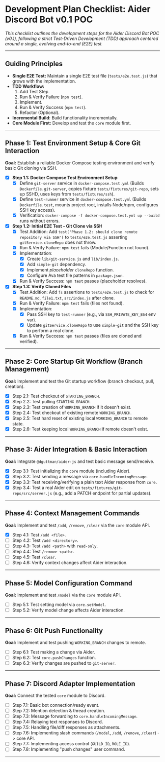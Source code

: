 # Development Plan Checklist: Aider Discord Bot v0.1 POC

*This checklist outlines the development steps for the Aider Discord Bot POC (v0.1), following a strict Test-Driven Development (TDD) approach centered around a single, evolving end-to-end (E2E) test.*

---

## Guiding Principles

*   **Single E2E Test:** Maintain a single E2E test file (`tests/e2e.test.js`) that grows with the implementation.
*   **TDD Workflow:**
    1.  Add Test Step.
    2.  Run & Verify Failure (`npm test`).
    3.  Implement.
    4.  Run & Verify Success (`npm test`).
    5.  Refactor (Optional).
*   **Incremental Build:** Build functionality incrementally.
*   **Core Module First:** Develop and test the `core` module first.

---

## Phase 1: Test Environment Setup & Core Git Interaction

**Goal:** Establish a reliable Docker Compose testing environment and verify basic Git cloning via SSH.

*   [x] **Step 1.1: Docker Compose Test Environment Setup**
    *   [x] Define `git-server` service in `docker-compose.test.yml` (Builds `Dockerfile.git-server`, copies fixture `tests/fixtures/git-repo`, sets up SSHD, uses keys from `tests/fixtures/ssh`).
    *   [x] Define `test-runner` service in `docker-compose.test.yml` (Builds `Dockerfile.test`, mounts project root, installs Node/npm, configures SSH key access).
    *   [x] Verification: `docker-compose -f docker-compose.test.yml up --build` runs without errors.
*   [x] **Step 1.2: Initial E2E Test - Git Clone via SSH**
    *   [x] Test Addition: Add `test('Phase 1.2: should clone remote repository via SSH')` to `tests/e2e.test.js` asserting `gitService.cloneRepo` does not throw.
    *   [x] Run & Verify Failure: `npm test` fails (Module/Function not found).
    *   [x] Implementation:
        *   [x] Create `lib/git-service.js` and `lib/index.js`.
        *   [x] Add `simple-git` dependency.
        *   [x] Implement *placeholder* `cloneRepo` function.
        *   [x] Configure Ava test file patterns in `package.json`.
    *   [x] Run & Verify Success: `npm test` passes (placeholder resolves).
*   [x] **Step 1.3: Verify Cloned Files**
    *   [x] Test Addition: Add `fs` assertions to `tests/e2e.test.js` to check for `README.md`, `file1.txt`, `src/index.js` after clone.
    *   [x] Run & Verify Failure: `npm test` fails (files not found).
    *   [x] Implementation:
        *   [x] Pass SSH key to `test-runner` (e.g., via `SSH_PRIVATE_KEY_B64` env var).
        *   [x] Update `gitService.cloneRepo` to use `simple-git` and the SSH key to perform a real clone.
    *   [x] Run & Verify Success: `npm test` passes (files are cloned and verified).

---

## Phase 2: Core Startup Git Workflow (Branch Management)

**Goal:** Implement and test the Git startup workflow (branch checkout, pull, creation).

*   [x] Step 2.1: Test checkout of `STARTING_BRANCH`.
*   [x] Step 2.2: Test pulling `STARTING_BRANCH`.
*   [x] Step 2.3: Test creation of `WORKING_BRANCH` if it doesn't exist.
*   [x] Step 2.4: Test checkout of existing remote `WORKING_BRANCH`.
*   [x] Step 2.5: Test hard reset of existing local `WORKING_BRANCH` to remote state.
*   [x] Step 2.6: Test keeping local `WORKING_BRANCH` if remote doesn't exist.

---

## Phase 3: Aider Integration & Basic Interaction

**Goal:** Integrate `@dguttman/aider-js` and test basic message send/receive.

*   [x] Step 3.1: Test initializing the `core` module (including Aider).
*   [x] Step 3.2: Test sending a message via `core.handleIncomingMessage`.
*   [x] Step 3.3: Test receiving/verifying a plain text Aider response from `core`.
*   [x] Step 3.4: Test a real Aider edit on `tests/fixtures/git-repo/src/server.js` (e.g., add a PATCH endpoint for partial updates).

---

## Phase 4: Context Management Commands

**Goal:** Implement and test `/add`, `/remove`, `/clear` via the `core` module API.

*   [x] Step 4.1: Test `/add <file>`.
*   [ ] Step 4.2: Test `/add <directory>`.
*   [ ] Step 4.3: Test `/add <path>` with `read-only`.
*   [ ] Step 4.4: Test `/remove <path>`.
*   [ ] Step 4.5: Test `/clear`.
*   [ ] Step 4.6: Verify context changes affect Aider interaction.

---

## Phase 5: Model Configuration Command

**Goal:** Implement and test `/model` via the `core` module API.

*   [ ] Step 5.1: Test setting model via `core.setModel`.
*   [ ] Step 5.2: Verify model change affects Aider interaction.

---

## Phase 6: Git Push Functionality

**Goal:** Implement and test pushing `WORKING_BRANCH` changes to remote.

*   [ ] Step 6.1: Test making a change via Aider.
*   [ ] Step 6.2: Test `core.pushChanges` function.
*   [ ] Step 6.3: Verify changes are pushed to `git-server`.

---

## Phase 7: Discord Adapter Implementation

**Goal:** Connect the tested `core` module to Discord.

*   [ ] Step 7.1: Basic bot connection/ready event.
*   [ ] Step 7.2: Mention detection & thread creation.
*   [ ] Step 7.3: Message forwarding to `core.handleIncomingMessage`.
*   [ ] Step 7.4: Relaying text responses to Discord.
*   [ ] Step 7.5: Handling file/diff responses as attachments.
*   [ ] Step 7.6: Implementing slash commands (`/model`, `/add`, `/remove`, `/clear`) -> core API.
*   [ ] Step 7.7: Implementing access control (`GUILD_ID`, `ROLE_ID`).
*   [ ] Step 7.8: Implementing "push changes" user command.

--- 